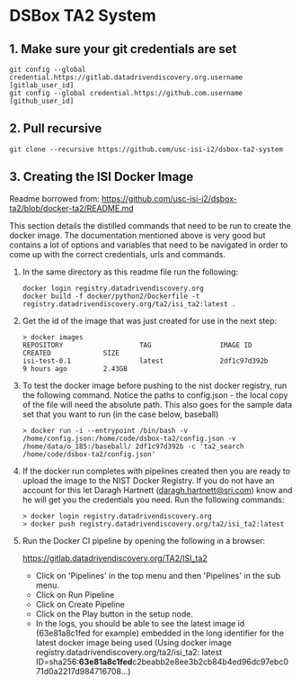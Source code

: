 # DSBox TA2 System

## 1. Make sure your git credentials are set
    git config --global credential.https://gitlab.datadrivendiscovery.org.username [gitlab_user_id]
    git config --global credential.https://github.com.username [github_user_id]

## 2. Pull recursive
    git clone --recursive https://github.com/usc-isi-i2/dsbox-ta2-system

## 3. Creating the ISI Docker Image
Readme borrowed from: https://github.com/usc-isi-i2/dsbox-ta2/blob/docker-ta2/README.md

This section details the distilled commands that need to be run to create the docker image. The documentation mentioned
above is very good but contains a lot of options and variables that need to be navigated in order to come up with the
correct credentials, urls and commands.

1. In the same directory as this readme file run the following:
    
    ```
    docker login registry.datadrivendiscovery.org 
    docker build -f docker/python2/Dockerfile -t registry.datadrivendiscovery.org/ta2/isi_ta2:latest .
    ```
    
2. Get the id of the image that was just created for use in the next step:

    ```
    > docker images
    REPOSITORY                   TAG                 IMAGE ID            CREATED             SIZE
    isi-test-0.1                 latest              2df1c97d392b        9 hours ago         2.43GB
    ``` 
    
    
3. To test the docker image before pushing to the nist docker registry, run the following command. Notice the paths to 
   config.json - the local copy of the file will need the absolute path. This also goes for the sample data set that
   you want to run (in the case below, baseball)

    ``` 
    > docker run -i --entrypoint /bin/bash -v /home/config.json:/home/code/dsbox-ta2/config.json -v 
    /home/data/o_185:/baseball/ 2df1c97d392b -c 'ta2_search /home/code/dsbox-ta2/config.json' 
    ```

4. If the docker run completes with pipelines created then you are ready to upload the image to the NIST Docker Registry.
   If you do not have an account for this let Daragh Hartnett (daragh.hartnett@sri.com) know and he will get you the 
   credentials you need. Run the following commands:

   ```  
   > docker login registry.datadrivendiscovery.org
   > docker push registry.datadrivendiscovery.org/ta2/isi_ta2:latest 
   ```
   
5. Run the Docker CI pipeline by opening the following in a browser: 

      https://gitlab.datadrivendiscovery.org/TA2/ISI_ta2
    
   - Click on 'Pipelines' in the top menu and then 'Pipelines' in the sub menu. 
   - Click on Run Pipeline
   - Click on Create Pipeline
   - Click on the Play button in the setup node.
   - In the logs, you should be able to see the latest image id (63e81a8c1fed for example) embedded in the long 
   identifier for the latest docker image being used (Using docker image registry.datadrivendiscovery.org/ta2/isi_ta2:
   latest ID=sha256:**63e81a8c1fed**c2beabb2e8ee3b2cb84b4ed96dc97ebc071d0a2217d984716708...)
   
